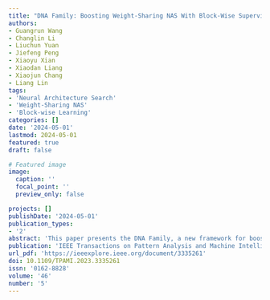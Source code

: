 ```yaml
---
title: "DNA Family: Boosting Weight-Sharing NAS With Block-Wise Supervisions"
authors:
- Guangrun Wang
- Changlin Li
- Liuchun Yuan
- Jiefeng Peng
- Xiaoyu Xian
- Xiaodan Liang
- Xiaojun Chang
- Liang Lin
tags:
- 'Neural Architecture Search'
- 'Weight-Sharing NAS'
- 'Block-wise Learning'
categories: []
date: '2024-05-01'
lastmod: 2024-05-01
featured: true
draft: false

# Featured image
image:
  caption: ''
  focal_point: ''
  preview_only: false

projects: []
publishDate: '2024-05-01'
publication_types:
- '2'
abstract: 'This paper presents the DNA Family, a new framework for boosting the effectiveness of weight-sharing Neural Architecture Search (NAS) by dividing large search spaces into smaller blocks and applying block-wise supervisions. The approach demonstrates high performance on benchmarks such as ImageNet, surpassing previous NAS techniques in accuracy and efficiency.'
publication: 'IEEE Transactions on Pattern Analysis and Machine Intelligence'
url_pdf: 'https://ieeexplore.ieee.org/document/3335261'
doi: 10.1109/TPAMI.2023.3335261
issn: '0162-8828'
volume: '46'
number: '5'
---
```


